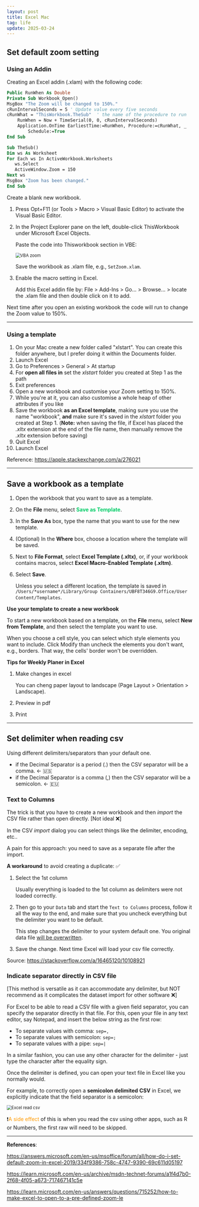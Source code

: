 ```yaml
---
layout: post
title: Excel Mac
tag: life
update: 2025-03-24
---
```


## Set default zoom setting

### Using an Addin

Creating an Excel addin (.xlam) with the following code:

```vb
Public RunWhen As Double
Private Sub Workbook_Open()
MsgBox "The Zoom will be changed to 150%."
cRunIntervalSeconds = 5 ' Update value every five seconds
cRunWhat = "ThisWorkbook.TheSub"  ' the name of the procedure to run
    RunWhen = Now + TimeSerial(0, 0, cRunIntervalSeconds)
    Application.OnTime EarliestTime:=RunWhen, Procedure:=cRunWhat, _
        Schedule:=True
End Sub

Sub TheSub()
Dim ws As Worksheet
For Each ws In ActiveWorkbook.Worksheets
   ws.Select
   ActiveWindow.Zoom = 150
Next ws
MsgBox "Zoom has been changed."
End Sub
```

Create a blank new workbook.

1. Press Opt+F11 (or Tools > Macro > Visual Basic Editor) to activate the Visual Basic Editor.

2. In the Project Explorer pane on the left, double-click ThisWorkbook under Microsoft Excel Objects.

   Paste the code into Thisworkbook section in VBE:

   <img src="https://drive.google.com/thumbnail?id=197pcrzDrg8-G_sWmn-myLxP_fyPc98i4&sz=w1000" alt="VBA zoom" style="display: block; margin-right: auto; margin-left: auto; zoom:80%;" />

   Save the workbook as .xlam file, e.g., `SetZoom.xlam`.

3. Enable the macro setting in Excel. 

   Add this Excel addin file by: File > Add-Ins > Go... > Browse... > locate the .xlam file and then double click on it to add.

Next time after you open an existing workbook the code will run to change the Zoom value to 150%.



___

### Using a template

1. On your Mac create a new folder called "xlstart". You can create this folder anywhere, but I prefer doing it within the Documents folder.
2. Launch Excel
3. Go to Preferences > General > At startup
4. For **open all files in** set the *xlstart* folder you created at Step 1 as the path
5. Exit preferences 
6. Open a new workbook and customise your Zoom setting to 150%.
7. While you're at it, you can also customise a whole heap of other attributes if you like 
8. Save the workbook **as an Excel template**, making sure you use the name "workbook", **and** make sure it's saved in the *xlstart* folder you created at Step 1. (**Note:** when saving the file, if Excel has placed the *.xltx* extension at the end of the file name, then manually remove the *.xltx* extension before saving)
9. Quit Excel
10. Launch Excel

Reference: <https://apple.stackexchange.com/a/276021>





___

## Save a workbook as a template

1. Open the workbook that you want to save as a template.

2. On the **File** menu, select <span style='color:#00CC66'>**Save as Template**</span>.

3. In the **Save As** box, type the name that you want to use for the new template.

4. (Optional) In the **Where** box, choose a location where the template will be saved.

5. Next to **File Format**, select **Excel Template (.xltx)**, or, if your workbook contains macros, select **Excel Macro-Enabled Template (.xltm)**.

6. Select **Save**.

   Unless you select a different location, the template is saved in `/Users/*username*/Library/Group Containers/UBF8T346G9.Office/User Content/Templates`.



**Use your template to create a new workbook**

To start a new workbook based on a template, on the **File** menu, select **New from Template**, and then select the template you want to use.



When you choose a cell style, you can select which style elements you want to include. Click Modify than uncheck the elements you don't want, e.g., borders. That way, the cells' border won't be overridden.



**Tips for Weekly Planer in Excel**

1. Make changes in excel

   You can cheng paper layout to landscape (Page Layout > Orientation > Landscape). 

2. Preview in pdf

3. Print



___

## Set delimiter when reading csv

Using different delimiters/separators than your default one.

- if the Decimal Separator is a period (.) then the CSV separator will be a comma. ← 🇺🇸
- if the Decimal Separator is a comma (,) then the CSV separator will be a semicolon. ← 🇪🇺

### Text to Columns

The trick is that you have to create a new workbook and then *import* the CSV file rather than open directly. [Not ideal ❌]

In the CSV *import* dialog you can select things like the delimiter, encoding, etc.. 

A pain for this approach: you need to save as a separate file after the import.

**A workaround** to avoid creating a duplicate: ✅

1. Select the 1st column

   Usually everything is loaded to the 1st column as delimiters were not loaded correctly.

2. Then go to your `Data` tab and start the `Text to Columns` process, follow it all the way to the end, and make sure that you uncheck everything but the delimiter you want to be default. 

   This step changes the delimiter to your system default one. You original data file <u>will be overwritten</u>.

3. Save the change. Next time Excel will load your csv file correctly.

Source: <https://stackoverflow.com/a/16465120/10108921>



### Indicate separator directly in CSV file

[This method is versatile as it can accommodate any delimiter, but NOT recommend as it complicates the dataset import for other software ❌]

For Excel to be able to read a CSV file with a given field separator, you can specify the separator directly in that file. 
For this, open your file in any text editor, say Notepad, and insert the below string as the first row:

- To separate values with comma: `sep=,`
- To separate values with semicolon: `sep=;`
- To separate values with a pipe: `sep=|`

In a similar fashion, you can use any other character for the delimiter - just type the character after the equality sign.

Once the delimiter is defined, you can open your text file in Excel like you normally would.

For example, to correctly open a **semicolon delimited** **CSV** in Excel, we explicitly indicate that the field separator is a semicolon:

<img src="https://drive.google.com/thumbnail?id=1Uxn181qFNGjGx8kMPO-24t16KcItKJNR&sz=w1000" alt="Excel read csv" style="display: block; margin-right: auto; margin-left: auto; zoom:80%;" />

❗️<span style='color:#FF9900'>A side effect</span> of this is when you read the csv using other apps, such as R or Numbers, the first raw will need to be skipped.





____

**References**:

<https://answers.microsoft.com/en-us/msoffice/forum/all/how-do-i-set-default-zoom-in-excel-2019/334f9386-758c-4747-9390-69c611d05197>

<https://learn.microsoft.com/en-us/archive/msdn-technet-forums/a1f4d7b0-2f68-4f05-a673-717467141c5e>

<https://learn.microsoft.com/en-us/answers/questions/715252/how-to-make-excel-to-open-to-a-pre-defined-zoom-le>
